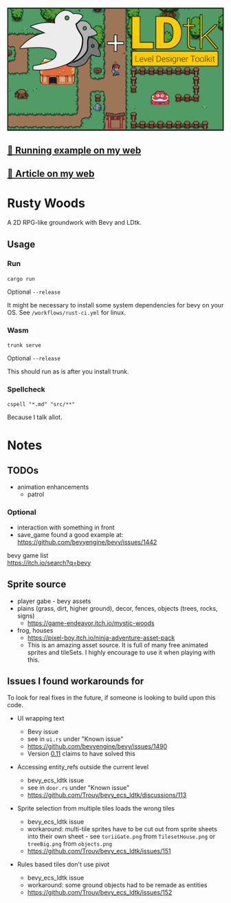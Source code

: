 <p align="center">
    <img src="assets/featured.png"/>
</p>

## [🚀️ Running example on my web](https://radim.xyz/rusty_woods/)

## [📜️ Article on my web](https://radim.xyz/project/rusty_woods/)

# Rusty Woods

A 2D RPG-like groundwork with Bevy and LDtk.

## Usage

### Run

```
cargo run
```

Optional `--release`

It might be necessary to install some system dependencies for bevy on your OS.
See `/workflows/rust-ci.yml` for linux.

### Wasm

```
trunk serve
```

Optional `--release`

This should run as is after you install trunk.

### Spellcheck

```
cspell "*.md" "src/**"
```

Because I talk allot.

# Notes

## TODOs

- animation enhancements
  - patrol

### Optional

- interaction with something in front
- save_game found a good example at:
  <https://github.com/bevyengine/bevy/issues/1442>

bevy game list\
<https://itch.io/search?q=bevy>

## Sprite source

- player gabe - bevy assets
- plains (grass, dirt, higher ground), decor, fences, objects (trees, rocks,
  signs)
  - <https://game-endeavor.itch.io/mystic-woods>
- frog, houses
  - <https://pixel-boy.itch.io/ninja-adventure-asset-pack>
  - This is an amazing asset source. It is full of many free animated sprites
    and tileSets. I highly encourage to use it when playing with this.

## Issues I found workarounds for

To look for real fixes in the future, if someone is looking to build upon this
code.

- UI wrapping text

  - Bevy issue
  - see in `ui.rs` under "Known issue"
  - <https://github.com/bevyengine/bevy/issues/1490>
  - Version [0.11](https://bevyengine.org/news/bevy-0-11/) claims to have solved
    this

- Accessing entity_refs outside the current level

  - bevy_ecs_ldtk issue
  - see in `door.rs` under "Known issue"
  - <https://github.com/Trouv/bevy_ecs_ldtk/discussions/113>

- Sprite selection from multiple tiles loads the wrong tiles

  - bevy_ecs_ldtk issue
  - workaround: multi-tile sprites have to be cut out from sprite sheets into
    their own sheet - see `toriiGate.png` from `TilesetHouse.png` or
    `treeBig.png` from `objects.png`
  - <https://github.com/Trouv/bevy_ecs_ldtk/issues/151>

- Rules based tiles don't use pivot
  - bevy_ecs_ldtk issue
  - workaround: some ground objects had to be remade as entities
  - <https://github.com/Trouv/bevy_ecs_ldtk/issues/152>
